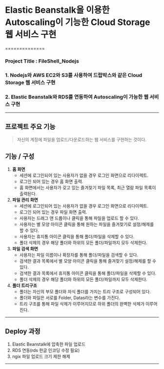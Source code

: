 # Elastic Beanstalk을 이용한 Autoscaling이 기능한 Cloud Storage 웹 서비스 구현
==============
### Project Title : FileShell_Nodejs
### 1. Nodejs와 AWS EC2와 S3를 사용하여 드랍박스와 같은 Cloud Storage 웹 서비스 구현
### 2. Elastic Beanstalk와 RDS를 연동하여 Autoscaling이 가능한 웹 서비스 구현
----------------
## 프로젝트 주요 기능
> 자신의 계정에 파일을 업로드/다운로드하는 웹 서비스를 구현하는 것이다.

## 기능 / 구성
1. **홈 화면**
	- 세션에 로그인되어 있는 사용자가 없을 경우 로그인 화면으로 리다이렉트.
	- 로그인 되어 있는 경우 홈 화면 출력.
	- 홈 화면에서는 사용자가 갖고 있는 즐겨찾기 파일 목록, 최근 열람 파일 목록이 출력된다.
2. **파일 관리 화면**
	- 세션에 로그인되어 있는 사용자가 없을 경우 로그인 화면으로 리다이렉트.
	- 로그인 되어 있는 경우 파일 화면 출력.
 	- 사용자는 드래그 앤 드롭이나 클릭을 통해 파일을 업로드 할 수 있다.
  	- 사용자는 별 모양 아이콘 클릭을 통해 원하는 파일을 즐겨찾기로 설정/해제를 할 수 있다.
  	- 사용자는 휴지통 아이콘 클릭을 통해 폴더/파일을 삭제할 수 있다.
  	- 폴더 삭제의 경우 해당 폴더와 하위의 모든 폴더/파일까지 모두 삭제한다.
3. **파일 검색 화면**
  	- 사용자는 파일 이름이나 확장자를 통해 폴더/파일을 검색할 수 있다.
  	- 검색한 결과 목록에서 별 모양 아이콘 클릭을 통해 즐겨찾기 설정/해제를 할 수 있다.
  	- 검색한 결과 목록에서 휴지통 아이콘 클릭을 통해 폴더/파일을 삭제할 수 있다.
  	- 폴더 삭제의 경우 해당 폴더와 하위의 모든 폴더/파일까지 모두 삭제한다.
3. **폴더 트리구조**
	- 폴더는 자신의 부모 폴더와 자식 폴더를 가지는 트리 구조로 구성되어 있다.
	- 폴더와 파일은 서로를 Folder, Datas라는 변수를 가진다.
	- 트리 구조를 통해 파일 삭제가 이루어지므로 하위 폴더의 완벽한 삭제가 이루어진다.
----------------
## Deploy 과정

1. Elastic Beanstalk에 압축한 파일 업로드 
2. RDS 연동(rds 한글 인코딩 수정 필요)
3. ngix 파일 업로드 크기 제한 해제
----------------
